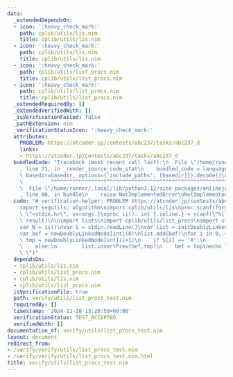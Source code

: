 ```yaml
---
data:
  _extendedDependsOn:
  - icon: ':heavy_check_mark:'
    path: cplib/utils/lis.nim
    title: cplib/utils/lis.nim
  - icon: ':heavy_check_mark:'
    path: cplib/utils/lis.nim
    title: cplib/utils/lis.nim
  - icon: ':heavy_check_mark:'
    path: cplib/utils/list_procs.nim
    title: cplib/utils/list_procs.nim
  - icon: ':heavy_check_mark:'
    path: cplib/utils/list_procs.nim
    title: cplib/utils/list_procs.nim
  _extendedRequiredBy: []
  _extendedVerifiedWith: []
  _isVerificationFailed: false
  _pathExtension: nim
  _verificationStatusIcon: ':heavy_check_mark:'
  attributes:
    PROBLEM: https://atcoder.jp/contests/abc237/tasks/abc237_d
    links:
    - https://atcoder.jp/contests/abc237/tasks/abc237_d
  bundledCode: "Traceback (most recent call last):\n  File \"/home/runner/.local/lib/python3.12/site-packages/onlinejudge_verify/documentation/build.py\"\
    , line 71, in _render_source_code_stat\n    bundled_code = language.bundle(stat.path,\
    \ basedir=basedir, options={'include_paths': [basedir]}).decode()\n          \
    \         ^^^^^^^^^^^^^^^^^^^^^^^^^^^^^^^^^^^^^^^^^^^^^^^^^^^^^^^^^^^^^^^^^^^^^^^^^^^^^^^^^\n\
    \  File \"/home/runner/.local/lib/python3.12/site-packages/onlinejudge_verify/languages/nim.py\"\
    , line 86, in bundle\n    raise NotImplementedError\nNotImplementedError\n"
  code: "# verification-helper: PROBLEM https://atcoder.jp/contests/abc237/tasks/abc237_d\n\
    import sequtils, algorithm\nimport cplib/utils/lis\nproc scanf(formatstr: cstring){.header:\
    \ \"<stdio.h>\", varargs.}\nproc ii(): int {.inline.} = scanf(\"%lld\\n\", addr\
    \ result)\n\nimport lists\nimport cplib/utils/list_procs\nimport strutils\n\n\
    var N = ii()\nvar S = stdin.readLine()\nvar list = initDoublyLinkedList[int]()\n\
    var bef = newDoublyLinkedNode[int](0)\nlist.add(bef)\nfor i in 0..<N:\n    var\
    \ tmp = newDoublyLinkedNode[int](i+1)\n    if S[i] == 'R':\n        list.insert(bef,tmp)\n\
    \    else:\n        list.insertPrev(bef,tmp)\n    bef = tmp\necho list.toseq().join(\"\
    \ \")"
  dependsOn:
  - cplib/utils/lis.nim
  - cplib/utils/list_procs.nim
  - cplib/utils/lis.nim
  - cplib/utils/list_procs.nim
  isVerificationFile: true
  path: verify/utils/list_procs_test.nim
  requiredBy: []
  timestamp: '2024-11-28 13:20:58+09:00'
  verificationStatus: TEST_ACCEPTED
  verifiedWith: []
documentation_of: verify/utils/list_procs_test.nim
layout: document
redirect_from:
- /verify/verify/utils/list_procs_test.nim
- /verify/verify/utils/list_procs_test.nim.html
title: verify/utils/list_procs_test.nim
---
```

